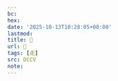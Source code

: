 ```yaml
---
bc:
hex:
date: '2025-10-13T10:28:05+08:00'
lastmod:
title: 􁸳
url: 􁸳
tags: [走]
src: DCCV
note:
---
```

